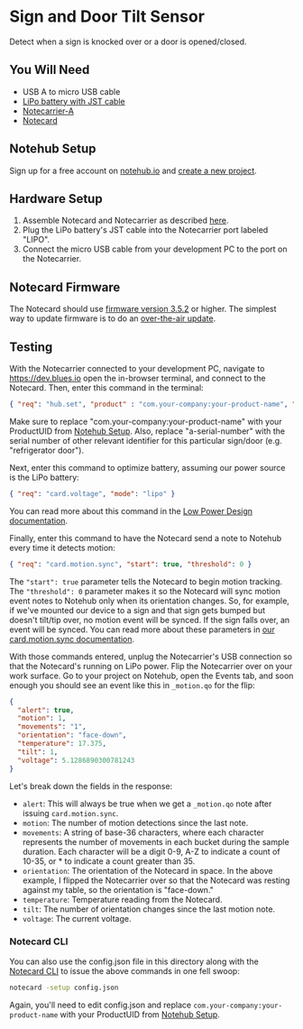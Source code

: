 # Sign and Door Tilt Sensor

Detect when a sign is knocked over or a door is opened/closed.

## You Will Need

* USB A to micro USB cable
* [LiPo battery with JST cable](https://shop.blues.io/products/5-000-mah-lipo-battery)
* [Notecarrier-A](https://shop.blues.io/products/carr-al)
* [Notecard](https://blues.io/products/notecard/)

## Notehub Setup

Sign up for a free account on [notehub.io](https://notehub.io) and [create a new project](https://dev.blues.io/quickstart/notecard-quickstart/notecard-and-notecarrier-pi/#set-up-notehub).

## Hardware Setup

1. Assemble Notecard and Notecarrier as described [here](https://dev.blues.io/quickstart/notecard-quickstart/notecard-and-notecarrier-a).
2. Plug the LiPo battery's JST cable into the Notecarrier port labeled "LIPO".
3. Connect the micro USB cable from your development PC to the port on the Notecarrier.

## Notecard Firmware

The Notecard should use [firmware version 3.5.2](https://dev.blues.io/notecard/notecard-firmware-updates/#v3-5-2-november-2nd-2022) or higher. The simplest way to update firmware is to do an [over-the-air update](https://dev.blues.io/notecard/notecard-firmware-updates/#ota-dfu-with-notehub).

## Testing

With the Notecarrier connected to your development PC, navigate to https://dev.blues.io open the in-browser terminal, and connect to the Notecard. Then, enter this command in the terminal:

```json
{ "req": "hub.set", "product" : "com.your-company:your-product-name", "sn": "a-serial-number", "body": {"app":"nf19"} }
```

Make sure to replace "com.your-company:your-product-name" with your ProductUID from [Notehub Setup](#notehub-setup). Also, replace "a-serial-number" with the serial number of other relevant identifier for this particular sign/door (e.g. "refrigerator door").

Next, enter this command to optimize battery, assuming our power source is the LiPo battery:

```json
{ "req": "card.voltage", "mode": "lipo" }
```

You can read more about this command in the [Low Power Design documentation](https://dev.blues.io/notecard/notecard-walkthrough/low-power-design/#customizing-voltage-variable-behaviors
).

Finally, enter this command to have the Notecard send a note to Notehub every time it detects motion:

```json
{ "req": "card.motion.sync", "start": true, "threshold": 0 }
```

The `"start": true` parameter tells the Notecard to begin motion tracking. The `"threshold": 0` parameter makes it so the Notecard will sync motion event notes to Notehub only when its orientation changes. So, for example, if we've mounted our device to a sign and that sign gets bumped but doesn't tilt/tip over, no motion event will be synced. If the sign falls over, an event will be synced. You can read more about these parameters in [our card.motion.sync documentation](https://dev.blues.io/reference/notecard-api/card-requests/#card-motion-sync).

With those commands entered, unplug the Notecarrier's USB connection so that the Notecard's running on LiPo power. Flip the Notecarrier over on your work surface. Go to your project on Notehub, open the Events tab, and soon enough you should see an event like this in `_motion.qo` for the flip:

```json
{
  "alert": true,
  "motion": 1,
  "movements": "1",
  "orientation": "face-down",
  "temperature": 17.375,
  "tilt": 1,
  "voltage": 5.1286890300781243
}
```

Let's break down the fields in the response:

- `alert`: This will always be true when we get a `_motion.qo` note after issuing `card.motion.sync`.
- `motion`: The number of motion detections since the last note.
- `movements`: A string of base-36 characters, where each character represents the number of movements in each bucket during the sample duration. Each character will be a digit 0-9, A-Z to indicate a count of 10-35, or * to indicate a count greater than 35.
- `orientation`: The orientation of the Notecard in space. In the above example, I flipped the Notecarrier over so that the Notecard was resting against my table, so the orientation is "face-down."
- `temperature`: Temperature reading from the Notecard.
- `tilt`: The number of orientation changes since the last motion note.
- `voltage`: The current voltage.

### Notecard CLI

You can also use the config.json file in this directory along with the [Notecard CLI](https://dev.blues.io/tools-and-sdks/notecard-cli/) to issue the above commands in one fell swoop:

```sh
notecard -setup config.json
```

Again, you'll need to edit config.json and replace `com.your-company:your-product-name` with your ProductUID from [Notehub Setup](#notehub-setup).
